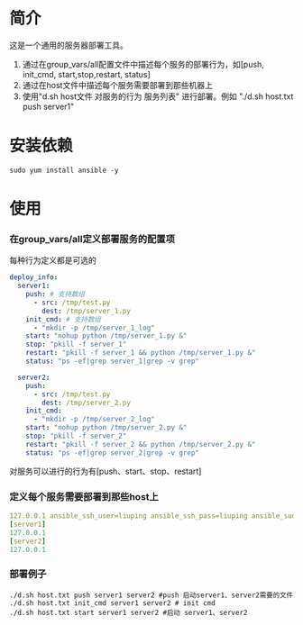# 简介
这是一个通用的服务器部署工具。  
1. 通过在group_vars/all配置文件中描述每个服务的部署行为，如[push, init_cmd, start,stop,restart, status]
2. 通过在host文件中描述每个服务需要部署到那些机器上
3. 使用"d.sh host文件 对服务的行为 服务列表" 进行部署。例如 "./d.sh host.txt push server1"
 
# 安装依赖
```shell script
sudo yum install ansible -y
```

# 使用
### 在group_vars/all定义部署服务的配置项
每种行为定义都是可选的
```yaml
deploy_info:
  server1:
    push: # 支持数组
      - src: /tmp/test.py
        dest: /tmp/server_1.py
    init_cmd: # 支持数组
      - "mkdir -p /tmp/server_1_log"
    start: "nohup python /tmp/server_1.py &"
    stop: "pkill -f server_1"
    restart: "pkill -f server_1 && python /tmp/server_1.py &"
    status: "ps -ef|grep server_1|grep -v grep"

  server2:
    push:
      - src: /tmp/test.py
        dest: /tmp/server_2.py
    init_cmd: 
      - "mkdir -p /tmp/server_2_log"
    start: "nohup python /tmp/server_2.py &"
    stop: "pkill -f server_2"
    restart: "pkill -f server_2 && python /tmp/server_2.py &"
    status: "ps -ef|grep server_2|grep -v grep"

```
对服务可以进行的行为有[push、start、stop、restart]
### 定义每个服务需要部署到那些host上
```yaml
127.0.0.1 ansible_ssh_user=liuping ansible_ssh_pass=liuping ansible_sudo_pass=liuping
[server1]
127.0.0.1
[server2]
127.0.0.1
```

### 部署例子
```shell script
./d.sh host.txt push server1 server2 #push 启动server1、server2需要的文件
./d.sh host.txt init_cmd server1 server2 # init cmd 
./d.sh host.txt start server1 server2 #启动 server1、server2
```